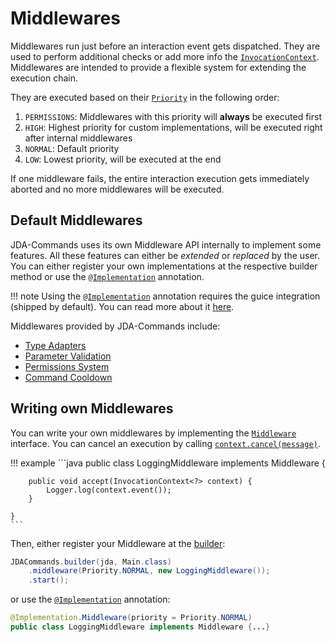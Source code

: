 # Middlewares
Middlewares run just before an interaction event gets dispatched. They are used to perform additional checks or add more 
info the [`InvocationContext`](https://kaktushose.github.io/jda-commands/javadocs/4/io.github.kaktushose.jda.commands.core/com/github/kaktushose/jda/commands/dispatching/context/InvocationContext.html).
Middlewares are intended to provide a flexible system for extending the execution chain.

They are executed based on their [`Priority`](https://kaktushose.github.io/jda-commands/javadocs/4/io.github.kaktushose.jda.commands.core/com/github/kaktushose/jda/commands/dispatching/middleware/Priority.html)
in the following order:

1. `PERMISSIONS`: Middlewares with this priority will **always** be executed first
2. `HIGH`: Highest priority for custom implementations, will be executed right after internal middlewares
3. `NORMAL`: Default priority
4. `LOW`: Lowest priority, will be executed at the end

If one middleware fails, the entire interaction execution gets immediately aborted and no more middlewares will be executed. 

## Default Middlewares
JDA-Commands uses its own Middleware API internally to implement some features. All these features can either be 
*extended* or *replaced* by the user. You can either register your own implementations at the respective builder method
or use the [`@Implementation`](https://kaktushose.github.io/jda-commands/javadocs/4/io.github.kaktushose.jda.commands.extension.guice/com/github/kaktushose/jda/commands/guice/Implementation.html) annotation.

!!! note
    Using the [`@Implementation`](https://kaktushose.github.io/jda-commands/javadocs/4/io.github.kaktushose.jda.commands.extension.guice/com/github/kaktushose/jda/commands/guice/Implementation.html)
    annotation requires the guice integration (shipped by default). You can read more about it [here](../di.md).

Middlewares provided by JDA-Commands include:

- [Type Adapters](./typeadapter.md)
- [Parameter Validation](./validator.md)
- [Permissions System](./permissions.md)
- [Command Cooldown](./cooldown.md)

## Writing own Middlewares

You can write your own middlewares by implementing the [`Middleware`](https://kaktushose.github.io/jda-commands/javadocs/4/io.github.kaktushose.jda.commands.core/com/github/kaktushose/jda/commands/dispatching/middleware/Middleware.html) interface.
You can cancel an execution by calling [`context.cancel(message)`](https://kaktushose.github.io/jda-commands/javadocs/4/io.github.kaktushose.jda.commands.core/com/github/kaktushose/jda/commands/dispatching/context/InvocationContext.html#cancel(net.dv8tion.jda.api.utils.messages.MessageCreateData)).


!!! example
    ```java
    public class LoggingMiddleware implements Middleware {
        
        public void accept(InvocationContext<?> context) {
            Logger.log(context.event());
        }

    }
    ```

Then, either register your Middleware at the [builder](https://kaktushose.github.io/jda-commands/javadocs/4/io.github.kaktushose.jda.commands.core/com/github/kaktushose/jda/commands/JDACBuilder.html#middleware(com.github.kaktushose.jda.commands.dispatching.middleware.Priority,com.github.kaktushose.jda.commands.dispatching.middleware.Middleware)):
```java
JDACommands.builder(jda, Main.class)
    .middleware(Priority.NORMAL, new LoggingMiddleware());
    .start();
```

or use the [`@Implementation`](https://kaktushose.github.io/jda-commands/javadocs/4/io.github.kaktushose.jda.commands.extension.guice/com/github/kaktushose/jda/commands/guice/Implementation.html)
annotation:
```java
@Implementation.Middleware(priority = Priority.NORMAL)
public class LoggingMiddleware implements Middleware {...}
```
